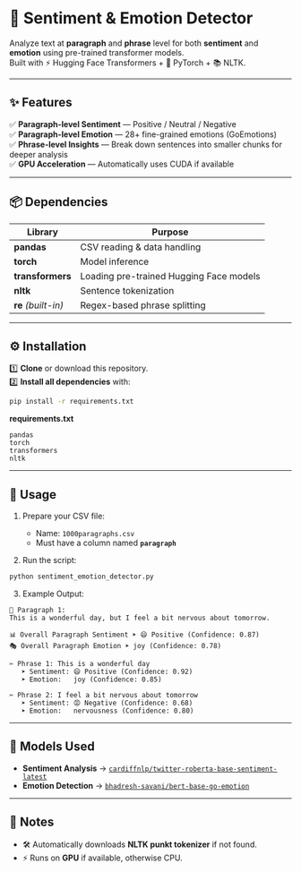 # 🎯 Sentiment & Emotion Detector  

Analyze text at **paragraph** and **phrase** level for both **sentiment** and **emotion** using pre-trained transformer models.  
Built with ⚡ Hugging Face Transformers + 🧠 PyTorch + 📚 NLTK.  

---

## ✨ Features  

✅ **Paragraph-level Sentiment** — Positive / Neutral / Negative  
✅ **Paragraph-level Emotion** — 28+ fine-grained emotions (GoEmotions)  
✅ **Phrase-level Insights** — Break down sentences into smaller chunks for deeper analysis  
✅ **GPU Acceleration** — Automatically uses CUDA if available  

---

## 📦 Dependencies  

| Library        | Purpose |
|----------------|---------|
| **pandas**     | CSV reading & data handling |
| **torch**      | Model inference |
| **transformers** | Loading pre-trained Hugging Face models |
| **nltk**       | Sentence tokenization |
| **re** *(built-in)* | Regex-based phrase splitting |

---

## ⚙️ Installation  

1️⃣ **Clone** or download this repository.  
2️⃣ **Install all dependencies** with:  

```bash
pip install -r requirements.txt
```

**requirements.txt**  
```
pandas
torch
transformers
nltk
```

---

## 🚀 Usage  

1. Prepare your CSV file:  
   - Name: `1000paragraphs.csv`  
   - Must have a column named **`paragraph`**  

2. Run the script:  
```bash
python sentiment_emotion_detector.py
```

3. Example Output:  

```
📄 Paragraph 1:
This is a wonderful day, but I feel a bit nervous about tomorrow.

📊 Overall Paragraph Sentiment ➤ 😄 Positive (Confidence: 0.87)
🎭 Overall Paragraph Emotion ➤ joy (Confidence: 0.78)

✂️ Phrase 1: This is a wonderful day
   ➤ Sentiment: 😄 Positive (Confidence: 0.92)
   ➤ Emotion:   joy (Confidence: 0.85)

✂️ Phrase 2: I feel a bit nervous about tomorrow
   ➤ Sentiment: 😡 Negative (Confidence: 0.68)
   ➤ Emotion:   nervousness (Confidence: 0.80)
```

---

## 🧠 Models Used  

- **Sentiment Analysis** → [`cardiffnlp/twitter-roberta-base-sentiment-latest`](https://huggingface.co/cardiffnlp/twitter-roberta-base-sentiment-latest)  
- **Emotion Detection** → [`bhadresh-savani/bert-base-go-emotion`](https://huggingface.co/bhadresh-savani/bert-base-go-emotion)  

---

## 📌 Notes  

- 🛠 Automatically downloads **NLTK punkt tokenizer** if not found.  
- ⚡ Runs on **GPU** if available, otherwise CPU.  
